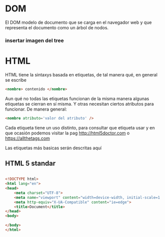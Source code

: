 #   DOM

El DOM modelo de documento que se carga en el navegador web y que representa el documento como un árbol de nodos.

### insertar imagen del tree

# HTML

HTML tiene la sintaxys basada en etiquetas, de tal manera qué, en general se escribe

```html
<nombre> contenido </nombre>
```
Aun qué no todas las etiquetas funcionan de la misma manera algunas etiquetas se cierran en sí misma. Y otras necesitan ciertos atributos para funcionar. De manera general:

```html
<nombre atributo='valor del atributo' />
```

Cada etiqueta tiene un uso distinto, para consultar que etiqueta usar y en que ocasión podemos visitar la pag http://html5doctor.com o https://allthetags.com

Las etiquetas más basicas serán descritas aquí

## HTML 5 standar

```html

<!DOCTYPE html>
<html lang="en">
<head>
    <meta charset="UTF-8">
    <meta name="viewport" content="width=device-width, initial-scale=1.0">
    <meta http-equiv="X-UA-Compatible" content="ie=edge">
    <title>Document</title>
</head>
<body>
    
</body>
</html>

```
